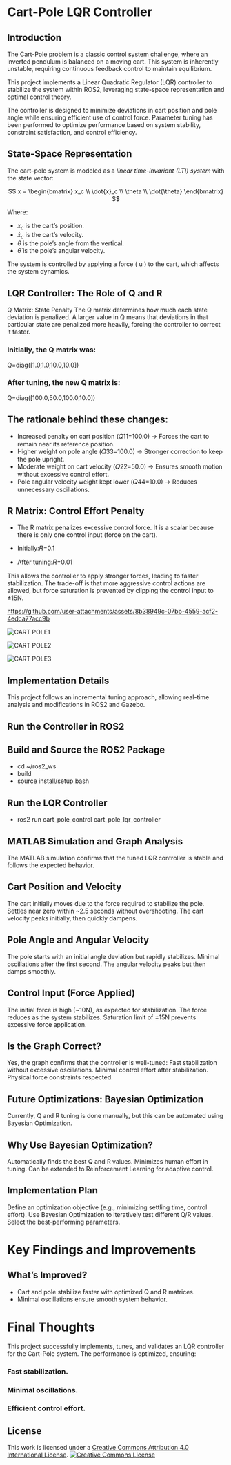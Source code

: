 
   

# Cart-Pole LQR Controller 
## Introduction
The Cart-Pole problem is a classic control system challenge, where an inverted pendulum is balanced on a moving cart. 
This system is inherently unstable, requiring continuous feedback control to maintain equilibrium.

This project implements a Linear Quadratic Regulator (LQR) controller to stabilize the system within ROS2, 
leveraging state-space representation and optimal control theory.

The controller is designed to minimize deviations in cart position and pole angle while ensuring efficient use of control force. 
Parameter tuning has been performed to optimize performance based on system stability, 
constraint satisfaction, and control efficiency.

## State-Space Representation

The cart–pole system is modeled as a *linear time-invariant (LTI) system* with the state vector:

$$
x = \begin{bmatrix} 
x_c \\ 
\dot{x}_c \\ 
\theta \\ 
\dot{\theta} 
\end{bmatrix}
$$

Where:
- $x_c$ is the cart’s position.
- $\dot{x}_c$ is the cart’s velocity.
- $\theta$ is the pole’s angle from the vertical.
- $\dot{\theta}$ is the pole’s angular velocity.

The system is controlled by applying a force \( u \) to the cart, which affects the system dynamics.

## LQR Controller: The Role of Q and R
Q Matrix: State Penalty
The Q matrix determines how much each state deviation is penalized. 
A larger value in Q means that deviations in that particular state are penalized more heavily, 
forcing the controller to correct it faster.

### Initially, the Q matrix was:

Q=diag([1.0,1.0,10.0,10.0])

### After tuning, the new Q matrix is:

Q=diag([100.0,50.0,100.0,10.0])

## The rationale behind these changes: 
- Increased penalty on cart position (𝑄11=100.0) → Forces the cart to remain near its reference position.
- Higher weight on pole angle (𝑄33=100.0) → Stronger correction to keep the pole upright.
- Moderate weight on cart velocity (𝑄22=50.0) → Ensures smooth motion without excessive control effort.
- Pole angular velocity weight kept lower (𝑄44=10.0) → Reduces unnecessary oscillations.

## R Matrix: Control Effort Penalty
- The R matrix penalizes excessive control force. It is a scalar because there is only one control input (force on the cart).

- Initially:𝑅=0.1
- After tuning:𝑅=0.01

This allows the controller to apply stronger forces, leading to faster stabilization. 
The trade-off is that more aggressive control actions are allowed, but force saturation is prevented by clipping the control input to ±15N.


https://github.com/user-attachments/assets/8b38949c-07bb-4559-acf2-4edca77acc9b

![CART POLE1](https://github.com/user-attachments/assets/4c9bca8a-2b69-4240-b6fe-2f99037d86ea)

![CART POLE2](https://github.com/user-attachments/assets/6fac5ac7-befa-4357-b867-12172c0eb04e)

![CART POLE3](https://github.com/user-attachments/assets/2dec1349-c131-43dd-97a2-20fda9352f40)


## Implementation Details
This project follows an incremental tuning approach, allowing real-time analysis and modifications in ROS2 and Gazebo.

## Run the Controller in ROS2

## Build and Source the ROS2 Package

- cd ~/ros2_ws
- build
- source install/setup.bash

## Run the LQR Controller

- ros2 run cart_pole_control cart_pole_lqr_controller

## MATLAB Simulation and Graph Analysis
The MATLAB simulation confirms that the tuned LQR controller is stable and follows the expected behavior.

## Cart Position and Velocity
The cart initially moves due to the force required to stabilize the pole.
Settles near zero within ~2.5 seconds without overshooting.
The cart velocity peaks initially, then quickly dampens.

## Pole Angle and Angular Velocity
The pole starts with an initial angle deviation but rapidly stabilizes.
Minimal oscillations after the first second.
The angular velocity peaks but then damps smoothly.

## Control Input (Force Applied)
The initial force is high (~10N), as expected for stabilization.
The force reduces as the system stabilizes.
Saturation limit of ±15N prevents excessive force application.

## Is the Graph Correct?
Yes, the graph confirms that the controller is well-tuned:
Fast stabilization without excessive oscillations.
Minimal control effort after stabilization.
Physical force constraints respected.

## Future Optimizations: Bayesian Optimization
Currently, Q and R tuning is done manually, but this can be automated using Bayesian Optimization.

## Why Use Bayesian Optimization?
Automatically finds the best Q and R values.
Minimizes human effort in tuning.
Can be extended to Reinforcement Learning for adaptive control.

## Implementation Plan
Define an optimization objective (e.g., minimizing settling time, control effort).
Use Bayesian Optimization to iteratively test different Q/R values.
Select the best-performing parameters.

# Key Findings and Improvements
## What’s Improved?
- Cart and pole stabilize faster with optimized Q and R matrices.
- Minimal oscillations ensure smooth system behavior.

# Final Thoughts
This project successfully implements, tunes, and validates an LQR controller for the Cart-Pole system. 
The performance is optimized, ensuring:
### Fast stabilization.
### Minimal oscillations.
### Efficient control effort.

## License
This work is licensed under a [Creative Commons Attribution 4.0 International License](http://creativecommons.org/licenses/by/4.0/).
[![Creative Commons License](https://i.creativecommons.org/l/by/4.0/88x31.png)](http://creativecommons.org/licenses/by/4.0/) 
